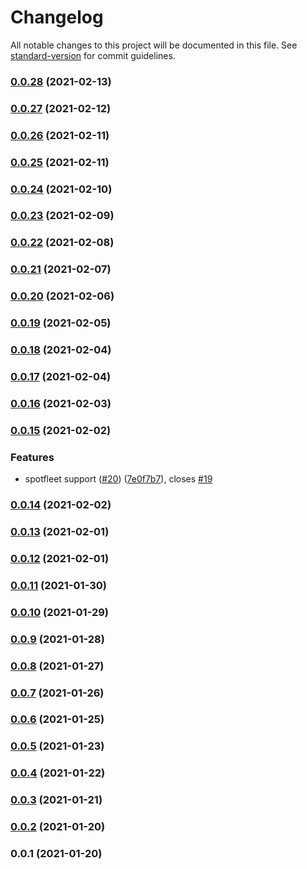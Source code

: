 # Changelog

All notable changes to this project will be documented in this file. See [standard-version](https://github.com/conventional-changelog/standard-version) for commit guidelines.

### [0.0.28](https://github.com/pahud/cdk-ec2spot/compare/v0.0.27...v0.0.28) (2021-02-13)

### [0.0.27](https://github.com/pahud/cdk-ec2spot/compare/v0.0.26...v0.0.27) (2021-02-12)

### [0.0.26](https://github.com/pahud/cdk-ec2spot/compare/v0.0.25...v0.0.26) (2021-02-11)

### [0.0.25](https://github.com/pahud/cdk-ec2spot/compare/v0.0.24...v0.0.25) (2021-02-11)

### [0.0.24](https://github.com/pahud/cdk-ec2spot/compare/v0.0.23...v0.0.24) (2021-02-10)

### [0.0.23](https://github.com/pahud/cdk-ec2spot/compare/v0.0.22...v0.0.23) (2021-02-09)

### [0.0.22](https://github.com/pahud/cdk-ec2spot/compare/v0.0.21...v0.0.22) (2021-02-08)

### [0.0.21](https://github.com/pahud/cdk-ec2spot/compare/v0.0.20...v0.0.21) (2021-02-07)

### [0.0.20](https://github.com/pahud/cdk-ec2spot/compare/v0.0.19...v0.0.20) (2021-02-06)

### [0.0.19](https://github.com/pahud/cdk-ec2spot/compare/v0.0.18...v0.0.19) (2021-02-05)

### [0.0.18](https://github.com/pahud/cdk-ec2spot/compare/v0.0.17...v0.0.18) (2021-02-04)

### [0.0.17](https://github.com/pahud/cdk-ec2spot/compare/v0.0.16...v0.0.17) (2021-02-04)

### [0.0.16](https://github.com/pahud/cdk-ec2spot/compare/v0.0.15...v0.0.16) (2021-02-03)

### [0.0.15](https://github.com/pahud/cdk-ec2spot/compare/v0.0.14...v0.0.15) (2021-02-02)


### Features

* spotfleet support ([#20](https://github.com/pahud/cdk-ec2spot/issues/20)) ([7e0f7b7](https://github.com/pahud/cdk-ec2spot/commit/7e0f7b7e3f6dcde4636b970cd0d4b2f53231f6aa)), closes [#19](https://github.com/pahud/cdk-ec2spot/issues/19)

### [0.0.14](https://github.com/pahud/cdk-ec2spot/compare/v0.0.13...v0.0.14) (2021-02-02)

### [0.0.13](https://github.com/pahud/cdk-ec2spot/compare/v0.0.12...v0.0.13) (2021-02-01)

### [0.0.12](https://github.com/pahud/cdk-ec2spot/compare/v0.0.11...v0.0.12) (2021-02-01)

### [0.0.11](https://github.com/pahud/cdk-ec2spot/compare/v0.0.10...v0.0.11) (2021-01-30)

### [0.0.10](https://github.com/pahud/cdk-ec2spot/compare/v0.0.9...v0.0.10) (2021-01-29)

### [0.0.9](https://github.com/pahud/cdk-ec2spot/compare/v0.0.8...v0.0.9) (2021-01-28)

### [0.0.8](https://github.com/pahud/cdk-ec2spot/compare/v0.0.7...v0.0.8) (2021-01-27)

### [0.0.7](https://github.com/pahud/cdk-ec2spot/compare/v0.0.6...v0.0.7) (2021-01-26)

### [0.0.6](https://github.com/pahud/cdk-ec2spot/compare/v0.0.5...v0.0.6) (2021-01-25)

### [0.0.5](https://github.com/pahud/cdk-ec2spot/compare/v0.0.4...v0.0.5) (2021-01-23)

### [0.0.4](https://github.com/pahud/cdk-ec2spot/compare/v0.0.3...v0.0.4) (2021-01-22)

### [0.0.3](https://github.com/pahud/cdk-ec2spot/compare/v0.0.2...v0.0.3) (2021-01-21)

### [0.0.2](https://github.com/pahud/cdk-ec2spot/compare/v0.0.1...v0.0.2) (2021-01-20)

### 0.0.1 (2021-01-20)
